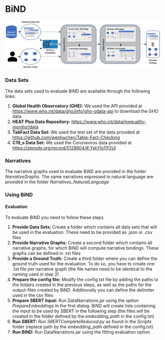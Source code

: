 # BiND

![System Overview](/BiND-Pipeline.png)

### Data Sets

The data sets used to evaluate BiND are available through the following links:

1. **Global Health Observatory (GHE):** We used the API provided at https://www.who.int/data/gho/info/gho-odata-api to download the GHO data
2. **HEAT Plus Data Repository:** https://www.who.int/data/inequality-monitor/data
3. **TabFact Data Set:** We used the test set of the data provided at https://github.com/wenhuchen/Table-Fact-Checking
4. **C19_s Data Set:** We used the Coronavirus data provided at https://zenodo.org/record/5128604/#.YskYIoTP2Ul

### Narratives

The narrative graphs used to evaluate BiND are provided in the folder *NarrativeGraphs*. The same narratives expressed in natural language are provided in the folder *Narratives_NaturalLanguage*

### Using BiND

#### Evaluation

To evaluate BiND you need to follow these steps.

1. **Provide Data Sets:** Create a folder which contains all data sets that will be used in the evaluation. These need to be provided as .json or .csv files
2. **Provide Narrative Graphs:** Create a second folder which contains all narrative graphs, for which BiND will compute narrative bindings. These graphs can be defined in .txt files
3. **Provide a Ground Truth:** Create a third folder where you can define the ground truth used for the evaluation. To do so, you have to create one .txt file per narrative graph (the file names need to be identical to the naming used in step 2)
5. **Prepare the config file:** Modify the config.txt file by adding the paths to the folders created in the previous steps, as well as the paths for the output-files created by BiND. Additionally you can define the delimiter used in the csv files
6. **Prepare SBERT Input:** Run DataNarrations.jar using the option *PrepareEmbeddings* in the first dialog. BiND will create lists containing the input to be used by SBERT in the following step (the files will be created in the folder defined by the *embedding_path* in the config.txt)
7. **Run SBERT:** Run *SBERTCompleteReduced.py* as found in the *Scripts* folder (replace path by the *embedding_path* defined in the config.txt)
8. **Run BiND:** Run DataNarrations.jar using the fitting evaluation option
